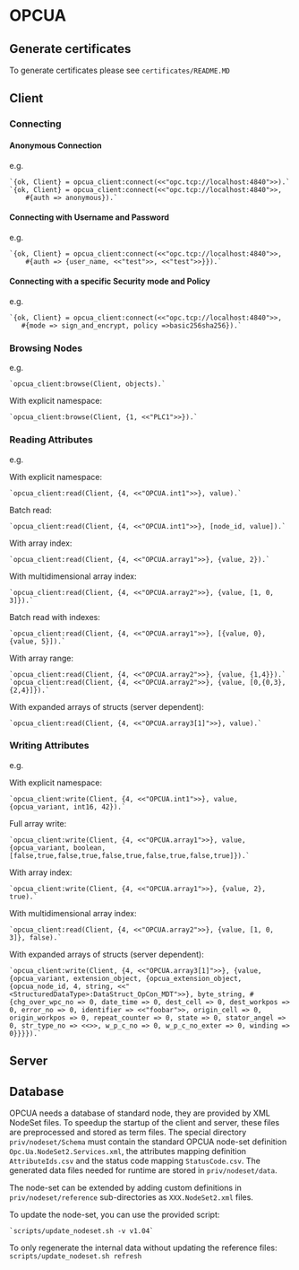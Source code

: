 # OPCUA

## Generate certificates

To generate certificates please see `certificates/README.MD`

## Client

### Connecting

#### Anonymous Connection

e.g.

    `{ok, Client} = opcua_client:connect(<<"opc.tcp://localhost:4840">>).`
    `{ok, Client} = opcua_client:connect(<<"opc.tcp://localhost:4840">>,
        #{auth => anonymous}).`

#### Connecting with Username and Password

e.g.

    `{ok, Client} = opcua_client:connect(<<"opc.tcp://localhost:4840">>,
        #{auth => {user_name, <<"test">>, <<"test">>}}).`

#### Connecting with a specific Security mode and Policy

e.g.

    `{ok, Client} = opcua_client:connect(<<"opc.tcp://localhost:4840">>,
       #{mode => sign_and_encrypt, policy =>basic256sha256}).`

### Browsing Nodes

e.g.

    `opcua_client:browse(Client, objects).`

With explicit namespace:

    `opcua_client:browse(Client, {1, <<"PLC1">>}).`

### Reading Attributes

e.g.

With explicit namespace:

    `opcua_client:read(Client, {4, <<"OPCUA.int1">>}, value).`

Batch read:

    `opcua_client:read(Client, {4, <<"OPCUA.int1">>}, [node_id, value]).`

With array index:

    `opcua_client:read(Client, {4, <<"OPCUA.array1">>}, {value, 2}).`

With multidimensional array index:

    `opcua_client:read(Client, {4, <<"OPCUA.array2">>}, {value, [1, 0, 3]}).`

Batch read with indexes:

    `opcua_client:read(Client, {4, <<"OPCUA.array1">>}, [{value, 0}, {value, 5}]).`

With array range:

    `opcua_client:read(Client, {4, <<"OPCUA.array2">>}, {value, {1,4}}).`
    `opcua_client:read(Client, {4, <<"OPCUA.array2">>}, {value, [0,{0,3},{2,4}]}).`

With expanded arrays of structs (server dependent):

    `opcua_client:read(Client, {4, <<"OPCUA.array3[1]">>}, value).`

### Writing Attributes

e.g.

With explicit namespace:

    `opcua_client:write(Client, {4, <<"OPCUA.int1">>}, value, {opcua_variant, int16, 42}).`

Full array write:

    `opcua_client:write(Client, {4, <<"OPCUA.array1">>}, value, {opcua_variant, boolean, [false,true,false,true,false,true,false,true,false,true]}).`

With array index:

    `opcua_client:write(Client, {4, <<"OPCUA.array1">>}, {value, 2}, true).`

With multidimensional array index:

    `opcua_client:read(Client, {4, <<"OPCUA.array2">>}, {value, [1, 0, 3]}, false).`

With expanded arrays of structs (server dependent):

    `opcua_client:write(Client, {4, <<"OPCUA.array3[1]">>}, {value, {opcua_variant, extension_object, {opcua_extension_object, {opcua_node_id, 4, string, <<"<StructuredDataType>:DataStruct_OpCon_MDT">>}, byte_string, #{chg_over_wpc_no => 0, date_time => 0, dest_cell => 0, dest_workpos => 0, error_no => 0, identifier => <<"foobar">>, origin_cell => 0, origin_workpos => 0, repeat_counter => 0, state => 0, stator_angel => 0, str_type_no => <<>>, w_p_c_no => 0, w_p_c_no_exter => 0, winding => 0}}}}).`

## Server

## Database

OPCUA needs a database of standard node, they are provided by XML NodeSet files.
To speedup the startup of the client and server, these files are preprocessed
and stored as term files. The special directory `priv/nodeset/Schema` must
contain the standard OPCUA node-set definition `Opc.Ua.NodeSet2.Services.xml`,
the attributes mapping definition `AttributeIds.csv` and the status code mapping
`StatusCode.csv`. The generated data files needed for runtime are stored in
`priv/nodeset/data`.

The node-set can be extended by adding custom definitions in
`priv/nodeset/reference` sub-directories as `XXX.NodeSet2.xml` files.

To update the node-set, you can use the provided script:

    `scripts/update_nodeset.sh -v v1.04`

To only regenerate the internal data without updating the reference files:
    `scripts/update_nodeset.sh refresh`
